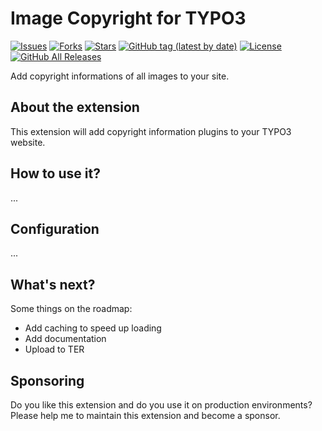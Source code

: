 Image Copyright for TYPO3
=============================

[![Issues](https://img.shields.io/github/issues/carsten-walther/image_copyright)](https://img.shields.io/github/issues/carsten-walther/image_copyright)
[![Forks](https://img.shields.io/github/forks/carsten-walther/image_copyright)](https://github.com/carsten-walther/image_copyright/network/members)
[![Stars](https://img.shields.io/github/stars/carsten-walther/image_copyright)](https://github.com/carsten-walther/image_copyright/stargazers)
[![GitHub tag (latest by date)](https://img.shields.io/github/v/tag/carsten-walther/image_copyright)](https://github.com/carsten-walther/image_copyright/releases/latest)
[![License](https://img.shields.io/github/license/carsten-walther/image_copyright)](LICENSE.txt)
[![GitHub All Releases](https://img.shields.io/github/downloads/carsten-walther/image_copyright/total)](https://github.com/carsten-walther/image_copyright/releases/latest)

Add copyright informations of all images to your site.

About the extension
-------------------
This extension will add copyright information plugins to your TYPO3 website.

How to use it?
--------------
...

Configuration
-------------
...

What's next?
------------
Some things on the roadmap:
- Add caching to speed up loading
- Add documentation
- Upload to TER

Sponsoring
----------
Do you like this extension and do you use it on production environments? Please help me to maintain this extension and
become a sponsor.
